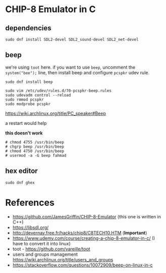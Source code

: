 # CHIP-8 Emulator in C

## dependencies

```shell
sudo dnf install SDL2-devel SDL2_sound-devel SDL2_net-devel
```

## beep

we're using `toot` here. if you want to use `beep`, uncomment the `system("bee");` line, then install beep and configure `pcspkr` udev rule.

```shell
sudo dnf install beep

sudo vim /etc/udev/rules.d/70-pcspkr-beep.rules
sudo udevadm control --reload
sudo rmmod pcspkr
sudo modprobe pcspkr
```

https://wiki.archlinux.org/title/PC_speaker#Beep

a restart would help

**this doesn't work**

```shell
# chmod 4755 /usr/bin/beep
# chgrp beep /usr/bin/beep
# chmod 4750 /usr/bin/beep
# usermod -a -G beep fahmad
```

## hex editor

```shell
sudo dnf ghex
```

# References

- https://github.com/JamesGriffin/CHIP-8-Emulator (this one is written in C++)
- https://libsdl.org/
- http://devernay.free.fr/hacks/chip8/C8TECH10.HTM (**Important**)
- https://www.udemy.com/course/creating-a-chip-8-emulator-in-c/ (I have to convert it into linux)
- toot - https://github.com/vareille/toot
- users and groups management https://wiki.archlinux.org/title/users_and_groups
- https://stackoverflow.com/questions/10072909/beep-on-linux-in-c
